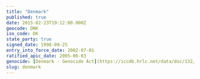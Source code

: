```yaml
---
title: "Denmark"
published: true
date: 2015-02-23T19:12:00.000Z
geocode: DNK
iso_code: DK
state_party: true
signed_date: 1998-09-25
entry_into_force_date: 2002-07-01
ratified_apic_date: 2005-06-03
genocide: [Denmark - Genocide Act](https://iccdb.hrlc.net/data/doc/132/keyword/46/)
slug: denmark
---
```

